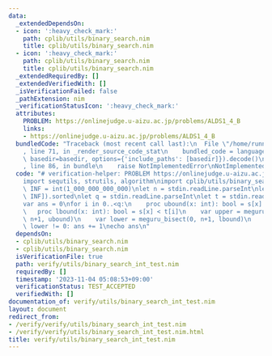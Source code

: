 ```yaml
---
data:
  _extendedDependsOn:
  - icon: ':heavy_check_mark:'
    path: cplib/utils/binary_search.nim
    title: cplib/utils/binary_search.nim
  - icon: ':heavy_check_mark:'
    path: cplib/utils/binary_search.nim
    title: cplib/utils/binary_search.nim
  _extendedRequiredBy: []
  _extendedVerifiedWith: []
  _isVerificationFailed: false
  _pathExtension: nim
  _verificationStatusIcon: ':heavy_check_mark:'
  attributes:
    PROBLEM: https://onlinejudge.u-aizu.ac.jp/problems/ALDS1_4_B
    links:
    - https://onlinejudge.u-aizu.ac.jp/problems/ALDS1_4_B
  bundledCode: "Traceback (most recent call last):\n  File \"/home/runner/.local/lib/python3.10/site-packages/onlinejudge_verify/documentation/build.py\"\
    , line 71, in _render_source_code_stat\n    bundled_code = language.bundle(stat.path,\
    \ basedir=basedir, options={'include_paths': [basedir]}).decode()\n  File \"/home/runner/.local/lib/python3.10/site-packages/onlinejudge_verify/languages/nim.py\"\
    , line 86, in bundle\n    raise NotImplementedError\nNotImplementedError\n"
  code: "# verification-helper: PROBLEM https://onlinejudge.u-aizu.ac.jp/problems/ALDS1_4_B\n\
    import sequtils, strutils, algorithm\nimport cplib/utils/binary_search\n\nconst\
    \ INF = int(1_000_000_000_000)\nlet n = stdin.readLine.parseInt\nlet s = stdin.readLine.split().map(parseInt).concat(@[-INF,\
    \ INF]).sorted\nlet q = stdin.readLine.parseInt\nlet t = stdin.readLine.split().map(parseInt)\n\
    var ans = 0\nfor i in 0..<q:\n    proc ubound(x: int): bool = s[x] <= t[i]\n \
    \   proc lbound(x: int): bool = s[x] < t[i]\n    var upper = meguru_bisect(0,\
    \ n+1, ubound)\n    var lower = meguru_bisect(0, n+1, lbound)\n    if upper -\
    \ lower != 0: ans += 1\necho ans\n"
  dependsOn:
  - cplib/utils/binary_search.nim
  - cplib/utils/binary_search.nim
  isVerificationFile: true
  path: verify/utils/binary_search_int_test.nim
  requiredBy: []
  timestamp: '2023-11-04 05:08:53+09:00'
  verificationStatus: TEST_ACCEPTED
  verifiedWith: []
documentation_of: verify/utils/binary_search_int_test.nim
layout: document
redirect_from:
- /verify/verify/utils/binary_search_int_test.nim
- /verify/verify/utils/binary_search_int_test.nim.html
title: verify/utils/binary_search_int_test.nim
---
```

